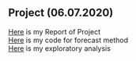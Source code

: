 ## Project (06.07.2020)
[Here](project/IE_360_Project_Report_pdf.pdf) is my Report of Project   
[Here](project/Final.html) is my code for forecast method  
[Here](project/Forecast.html) is my exploratory analysis  
